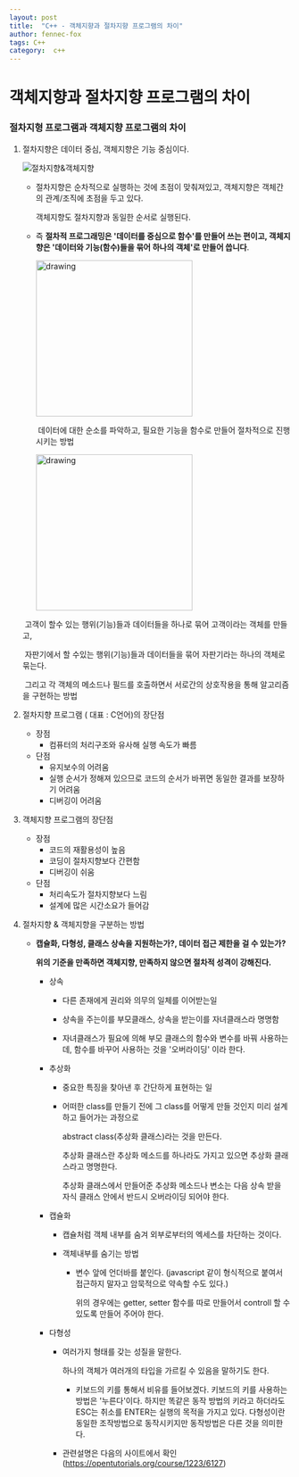 ```yaml
---
layout: post
title:  "C++ - 객체지향과 절차지향 프로그램의 차이"
author: fennec-fox
tags: C++
category:  c++
---
```




# 객체지향과 절차지향 프로그램의 차이



### 절차지형 프로그램과 객체지향 프로그램의 차이

1. 절차지향은 데이터 중심, 객체지향은 기능 중심이다.

   ![절차지향&객체지향](https://img1.daumcdn.net/thumb/R800x0/?scode=mtistory2&fname=https%3A%2F%2Ft1.daumcdn.net%2Fcfile%2Ftistory%2F997F0E435C1E055B18)

   - 절차지향은 순차적으로 실행하는 것에 초점이 맞춰져있고, 객체지향은 객체간의 관계/조직에 초점을 두고 있다.

     객체지향도 절차지향과 동일한 순서로 실행된다. 

   - 즉 **절차적 프로그래밍은 '데이터를 중심으로 함수'를 만들어 쓰는 편이고, 객체지향은 '데이터와 기능(함수)들을 묶어 하나의 객체'로 만들어 씁니다**.

     

     <img src="https://img1.daumcdn.net/thumb/R1280x0/?scode=mtistory2&fname=https%3A%2F%2Fblog.kakaocdn.net%2Fdn%2FbhovFZ%2FbtqK15vuG7x%2FoZaTsITHzEKxU1lmDnuR7k%2Fimg.png" alt="drawing" width="280"/>

     

     ​	데이터에 대한 순소를 파악하고, 필요한 기능을 함수로 만들어 절차적으로 진행시키는 방법

     <img src="https://img1.daumcdn.net/thumb/R1280x0/?scode=mtistory2&fname=https%3A%2F%2Fblog.kakaocdn.net%2Fdn%2FcatioE%2FbtqKXiiBObK%2FunAbRuMcBYUuhHU3cjQOS1%2Fimg.png" alt="drawing" width="280"/>

   

   ​			고객이 할수 있는 행위(기능)들과 데이터들을 하나로 묶어 고객이라는 객체를 만들고,

   ​			자판기에서 할 수있는 행위(기능)들과 데이터들을 묶어 자판기라는 하나의 객체로 묶는다. 

   ​			그리고 각 객체의 메소드나 필드를 호출하면서 서로간의 상호작용을 통해 알고리즘을 구현하는 방법



2. 절차지향 프로그램 ( 대표 : C언어)의 장단점
   - 장점
     - 컴퓨터의 처리구조와 유사해 실행 속도가 빠름
   - 단점
     - 유지보수의 어려움
     - 실행 순서가 정해져 있으므로 코드의 순서가 바뀌면 동일한 결과를 보장하기 어려움
     - 디버깅이 어려움



3. 객체지향 프로그램의 장단점
   - 장점
     - 코드의 재활용성이 높음
     - 코딩이 절차지향보다 간편함
     - 디버깅이 쉬움
   - 단점
     - 처리속도가 절차지향보다 느림
     - 설계에 많은 시간소요가 들어감



4. 절차지향 & 객체지향을 구분하는 방법

   - **캡슐화, 다형성, 클래스 상속을 지원하는가?, 데이터 접근 제한을 걸 수 있는가?** 

     **위의 기준을 만족하면 객체지향, 만족하지 않으면 절차적 성격이 강해진다.** 

     

     - 상속

       - 다른 존재에게 권리와 의무의 일체를 이어받는일 

       - 상속을 주는이를 부모클래스, 상속을 받는이를 자녀클래스라 명명함
       - 자녀클래스가 필요에 의해 부모 클래스의 함수와 변수를 바꿔 사용하는데, 함수를 바꾸어 사용하는 것을 '오버라이딩' 이라 한다.

     - 추상화

       - 중요한 특징을 찾아낸 후 간단하게 표현하는 일

       - 어떠한 class를 만들기 전에 그 class를 어떻게 만들 것인지 미리 설계하고 들어가는 과정으로 

         abstract class(추상화 클래스)라는 것을 만든다. 

         추상화 클래스란 추상화 메소드를 하나라도 가지고 있으면 추상화 클래스라고 명명한다.

         추상화 클래스에서 만들어준 추상화 메소드나 변소는 다음 상속 받을 자식 클래스 안에서 반드시 오버라이딩 되어야 한다. 

     - 캡슐화

       - 캡슐처럼 객체 내부를 숨겨 외부로부터의 엑세스를 차단하는 것이다.

       - 객체내부를 숨기는 방법

         - 변수 앞에 언더바를 붙인다. (javascript 같이 형식적으로 붙여서 접근하지 말자고 암묵적으로 약속할 수도 있다.)

           위의 경우에는 getter, setter 함수를 따로 만들어서 controll 할 수 있도록 만들어 주어야 한다.

     - 다형성

       - 여러가지 형태를 갖는 성질을 말한다. 

         하나의 객체가 여러개의 타입을 가르킬 수 있음을 말하기도 한다. 

         - 키보드의 키를 통해서 비유를 들어보겠다. 키보드의 키를 사용하는 방법은 '누른다'이다. 하지만 똑같은 동작 방법의 키라고 하더라도 ESC는 취소를 ENTER는 실행의 목적을 가지고 있다. 다형성이란 동일한 조작방법으로 동작시키지만 동작방법은 다른 것을 의미한다.

       - 관련설명은 다음의 사이트에서 확인 (https://opentutorials.org/course/1223/6127)

   
